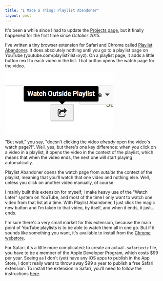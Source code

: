 ```yaml
---
title: "I Made a Thing: Playlist Abandoner"
layout: post
---
```


It's been a while since I had to update the [Projects page][projects], but it
finally happened for the first time since _October 2015_.

I've written a tiny browser extension for Safari and Chrome called
[Playlist Abandoner][github]. It does absolutely nothing until you go to a
playlist page on YouTube (youtube.com/playlist?list=xyz). On a playlist page,
it adds a little button next to each video in the list. That button opens the
watch page for the video.

![Playlist Abandoner Screenshot][screenshot]

"But wait," you say, "doesn't clicking the video _already_ open the video's
watch page?!". Well, yes, but there's one key difference: when you click on a
video in a playlist, it opens the video in the context of the playlist, which
means that when the video ends, the next one will start playing automatically.

Playlist Abandoner opens the watch page from _outside_ the context of the
playlist, meaning that you'll watch that one video and nothing else. Well,
unless you click on another video manually, of course.

I mainly built this extension for myself; I make heavy use of the "Watch Later"
system on YouTube, and most of the time I only want to watch one video from that
list at a time. With Playlist Abandoner, I just click the magic new button and
I'm taken to that video, by itself, and when it ends, it just… ends.

I'm sure there's a very small market for this extension, because the main point
of YouTube playlists is to be able to watch them all in one go. But if it sounds
like something you want, it's available to install from the [Chrome webstore][chrome].

For Safari, it's a little more complicated; to create an actual `.safariextz`
file, you have to be a member of the Apple Developer Program, which costs $99 per
year. Seeing as I don't (yet) have any iOS apps to publish in the App Store, I
don't really want to throw away $99 a year to publish a free Safari extension.
To install the extension in Safari, you'll need to follow the instructions
[here][github].

[projects]: http://joshasch.com/projects
[github]: https://github.com/jobbogamer/PlaylistAnalyser
[chrome]: https://chrome.google.com/webstore/detail/playlist-abandoner/bofdplnnckbbkffmkpmndfljedbldafo
[screenshot]: /images/2017/01/12/playlist-abandoner.png
